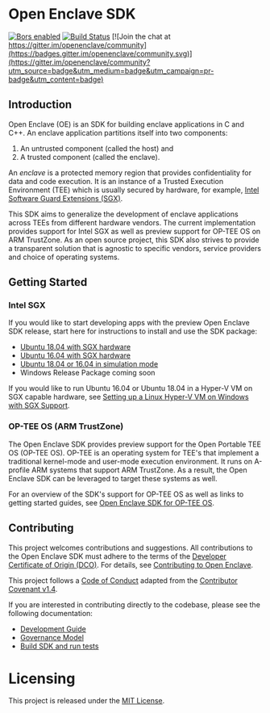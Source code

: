 Open Enclave SDK
================

[![Bors enabled](https://bors.tech/images/badge_small.svg)](https://oe-bors.westus2.cloudapp.azure.com/repositories/12) [![Build Status](https://oe-jenkins.eastus.cloudapp.azure.com/buildStatus/icon?job=OpenEnclave-nightly_packages)](https://oe-jenkins.eastus.cloudapp.azure.com/job/OpenEnclave-nightly_packages/) [![Join the chat at https://gitter.im/openenclave/community](https://badges.gitter.im/openenclave/community.svg)](https://gitter.im/openenclave/community?utm_source=badge&utm_medium=badge&utm_campaign=pr-badge&utm_content=badge)

Introduction
------------

Open Enclave (OE) is an SDK for building enclave applications in C and C++. An
enclave application partitions itself into two components:
1. An untrusted component (called the host) and
2. A trusted component (called the enclave).

An _enclave_ is a protected memory region that provides confidentiality for data
and code execution. It is an instance of a Trusted Execution Environment (TEE)
which is usually secured by hardware, for example,
[Intel Software Guard Extensions (SGX)](https://software.intel.com/en-us/sgx).

This SDK aims to generalize the development of enclave applications across TEEs
from different hardware vendors. The current implementation provides support for
Intel SGX as well as preview support for OP-TEE OS on ARM TrustZone. As an
open source project, this SDK also strives to provide a transparent solution
that is agnostic to specific vendors, service providers and choice of operating
systems.

Getting Started
---------------

### Intel SGX

If you would like to start developing apps with the preview Open Enclave SDK
release, start here for instructions to install and use the SDK package:

- [Ubuntu 18.04 with SGX hardware](docs/GettingStartedDocs/install_oe_sdk-Ubuntu_18.04.md)
- [Ubuntu 16.04 with SGX hardware](docs/GettingStartedDocs/install_oe_sdk-Ubuntu_16.04.md)
- [Ubuntu 18.04 or 16.04 in simulation mode](docs/GettingStartedDocs/install_oe_sdk-Simulation.md)
- Windows Release Package coming soon

If you would like to run Ubuntu 16.04 or Ubuntu 18.04 in a Hyper-V VM on SGX
capable hardware, see
[Setting up a Linux Hyper-V VM on Windows with SGX Support](docs/GettingStartedDocs/HyperVLinuxVMSetup.md).

### OP-TEE OS (ARM TrustZone)

The Open Enclave SDK provides preview support for the Open Portable TEE OS
(OP-TEE OS). OP-TEE is an operating system for TEE's that implement a
traditional kernel-mode and user-mode execution environment. It runs on
A-profile ARM systems that support ARM TrustZone. As a result, the Open Enclave
SDK can be leveraged to target these systems as well.

For an overview of the SDK's support for OP-TEE OS as well as links to getting
started guides, see
[Open Enclave SDK for OP-TEE OS](docs/GettingStartedDocs/OP-TEE/Introduction.md).

Contributing
------------

This project welcomes contributions and suggestions. All contributions to the Open Enclave SDK
must adhere to the terms of the [Developer Certificate of Origin (DCO)](https://developercertificate.org/).
For details, see [Contributing to Open Enclave](docs/Contributing.md).

This project follows a [Code of Conduct](docs/CodeOfConduct.md) adapted from the
[Contributor Covenant v1.4](https://www.contributor-covenant.org).

If you are interested in contributing directly to the codebase, please see the following
documentation:
- [Development Guide](docs/DevelopmentGuide.md)
- [Governance Model](docs/Governance.md)
- [Build SDK and run tests](docs/GettingStartedDocs/Contributors/building_oe_sdk.md)

Licensing
=========

This project is released under the
[MIT License](https://github.com/openenclave/openenclave/blob/master/LICENSE).
